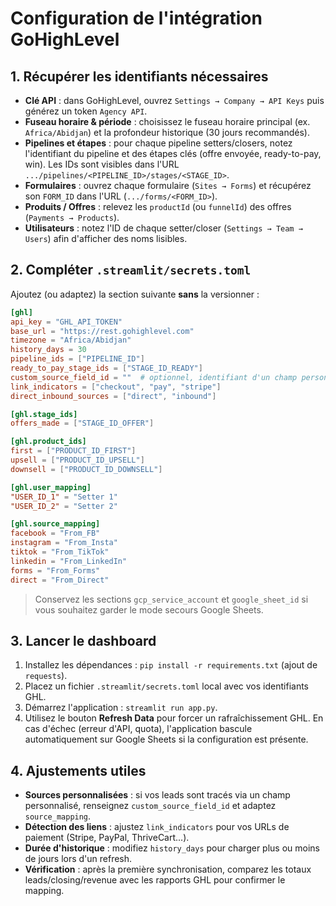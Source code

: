 ﻿# Configuration de l'intégration GoHighLevel

## 1. Récupérer les identifiants nécessaires
- **Clé API** : dans GoHighLevel, ouvrez `Settings → Company → API Keys` puis générez un token `Agency API`.
- **Fuseau horaire & période** : choisissez le fuseau horaire principal (ex. `Africa/Abidjan`) et la profondeur historique (30 jours recommandés).
- **Pipelines et étapes** : pour chaque pipeline setters/closers, notez l'identifiant du pipeline et des étapes clés (offre envoyée, ready-to-pay, win). Les IDs sont visibles dans l'URL `.../pipelines/<PIPELINE_ID>/stages/<STAGE_ID>`.
- **Formulaires** : ouvrez chaque formulaire (`Sites → Forms`) et récupérez son `FORM_ID` dans l'URL (`.../forms/<FORM_ID>`).
- **Produits / Offres** : relevez les `productId` (ou `funnelId`) des offres (`Payments → Products`).
- **Utilisateurs** : notez l'ID de chaque setter/closer (`Settings → Team → Users`) afin d'afficher des noms lisibles.

## 2. Compléter `.streamlit/secrets.toml`
Ajoutez (ou adaptez) la section suivante **sans** la versionner :

```toml
[ghl]
api_key = "GHL_API_TOKEN"
base_url = "https://rest.gohighlevel.com"
timezone = "Africa/Abidjan"
history_days = 30
pipeline_ids = ["PIPELINE_ID"]
ready_to_pay_stage_ids = ["STAGE_ID_READY"]
custom_source_field_id = ""  # optionnel, identifiant d'un champ personnalisé
link_indicators = ["checkout", "pay", "stripe"]
direct_inbound_sources = ["direct", "inbound"]

[ghl.stage_ids]
offers_made = ["STAGE_ID_OFFER"]

[ghl.product_ids]
first = ["PRODUCT_ID_FIRST"]
upsell = ["PRODUCT_ID_UPSELL"]
downsell = ["PRODUCT_ID_DOWNSELL"]

[ghl.user_mapping]
"USER_ID_1" = "Setter 1"
"USER_ID_2" = "Setter 2"

[ghl.source_mapping]
facebook = "From_FB"
instagram = "From_Insta"
tiktok = "From_TikTok"
linkedin = "From_LinkedIn"
forms = "From_Forms"
direct = "From_Direct"
```
> Conservez les sections `gcp_service_account` et `google_sheet_id` si vous souhaitez garder le mode secours Google Sheets.

## 3. Lancer le dashboard
1. Installez les dépendances : `pip install -r requirements.txt` (ajout de `requests`).
2. Placez un fichier `.streamlit/secrets.toml` local avec vos identifiants GHL.
3. Démarrez l'application : `streamlit run app.py`.
4. Utilisez le bouton **Refresh Data** pour forcer un rafraîchissement GHL. En cas d'échec (erreur d'API, quota), l'application bascule automatiquement sur Google Sheets si la configuration est présente.

## 4. Ajustements utiles
- **Sources personnalisées** : si vos leads sont tracés via un champ personnalisé, renseignez `custom_source_field_id` et adaptez `source_mapping`.
- **Détection des liens** : ajustez `link_indicators` pour vos URLs de paiement (Stripe, PayPal, ThriveCart...).
- **Durée d'historique** : modifiez `history_days` pour charger plus ou moins de jours lors d'un refresh.
- **Vérification** : après la première synchronisation, comparez les totaux leads/closing/revenue avec les rapports GHL pour confirmer le mapping.
